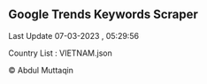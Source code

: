

## Google Trends Keywords Scraper 
 
Last Update 07-03-2023 , 05:29:56

Country List :
VIETNAM.json



© Abdul Muttaqin 

